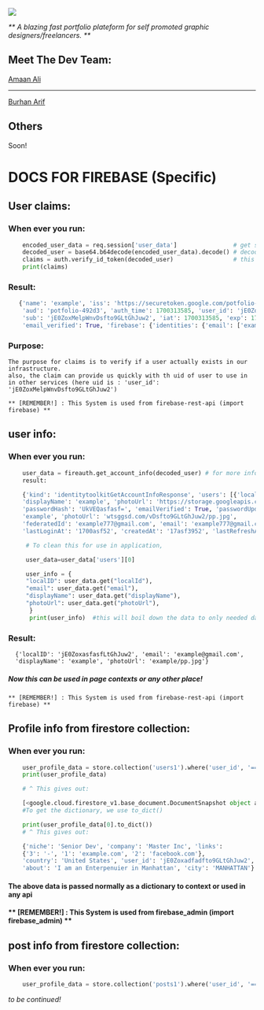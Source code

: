 ![](https://firebasestorage.googleapis.com/v0/b/potfolio-492d3.appspot.com/o/static%2Fmain1-dark.png)

_** A blazing fast portfolio plateform for self promoted graphic designers/freelancers. **_

## **Meet The Dev Team:**

[Amaan Ali](https://github.com/DeveloperAmanAli)
****
[Burhan Arif](https://github.com/BurhanArif4211)

## **Others**
Soon!

# DOCS FOR FIREBASE (Specific)                                            


## User claims:
   
### When ever you run:
```py
    encoded_user_data = req.session['user_data']                # get stored auth token in session
    decoded_user = base64.b64decode(encoded_user_data).decode() # decode the token because its encoded in base64 check signUpEmail() for more info
    claims = auth.verify_id_token(decoded_user)                 # this will return above example data from user
    print(claims)
```
### Result:
```py
   {'name': 'example', 'iss': 'https://securetoken.google.com/potfolio-492d3',
    'aud': 'potfolio-492d3', 'auth_time': 1700313585, 'user_id': 'jE0ZoxMelpWnvDsfto9GLtGhJuw2',
    'sub': 'jE0ZoxMelpWnvDsfto9GLtGhJuw2', 'iat': 1700313585, 'exp': 1700317185, 'email': 'example777@gmail.com',
    'email_verified': True, 'firebase': {'identities': {'email': ['example777@gmail.com']}, 'sign_in_provider': 'password'}, 'uid': 'jE0ZoxMelpWnvDsfto9GLtGhJuw2'}
```
### Purpose:    
    The purpose for claims is to verify if a user actually exists in our infrastructure.
    also, the claim can provide us quickly with th uid of user to use in in other services (here uid is : 'user_id': 'jE0ZoxMelpWnvDsfto9GLtGhJuw2')

    ** [REMEMBER!] : This System is used from firebase-rest-api (import firebase) ** 


## user info:

### When ever you run:
```py
    user_data = fireauth.get_account_info(decoded_user) # for more info about "decoded_user", read above claims
    result:

    {'kind': 'identitytoolkitGetAccountInfoResponse', 'users': [{'localId': 'jE0ZoxMelpWnvDsfto9GLtGhJuw2', 'email': 'example777@gmail.com',
    'displayName': 'example', 'photoUrl': 'https://storage.googleapis.com/potfolio-492d3.appspot.com/userData/jE0ZoxMelpWnvDsfto9GLtGhJuw2/pp.jpg',
    'passwordHash': 'UkVEQasfasf=', 'emailVerified': True, 'passwordUpdatedAt': 17001323952, 'providerUserInfo': [{'providerId': 'password', 'displayName':
    'example', 'photoUrl': 'wtsggsd.com/vDsfto9GLtGhJuw2/pp.jpg',
    'federatedId': 'example777@gmail.com', 'email': 'example777@gmail.com', 'rawId': 'example777@gmail.com'}], 'validSince': '1700afs',
    'lastLoginAt': '1700asf52', 'createdAt': '17asf3952', 'lastRefreshAt': '2023-1asdfasf:1asdf52Z'}]}

     # To clean this for use in application,

     user_data=user_data['users'][0]

     user_info = {
     "localID": user_data.get("localId"),
     "email": user_data.get("email"),
     "displayName": user_data.get("displayName"),
     "photoUrl": user_data.get("photoUrl"),
      }
      print(user_info)  #this will boil down the data to only needed data
```
### Result:
      {'localID': 'jE0ZoxasfasfLtGhJuw2', 'email': 'example@gmail.com',
      'displayName': 'example', 'photoUrl': 'example/pp.jpg'}

##### Now this can be used in page contexts or any other place!

    ** [REMEMBER!] : This System is used from firebase-rest-api (import firebase) **


## Profile info from firestore collection:

### When ever you run:

```py
    user_profile_data = store.collection('users1').where('user_id', '==', claims['user_id']).get()
    print(user_profile_data)

    # ^ This gives out:

    [<google.cloud.firestore_v1.base_document.DocumentSnapshot object at 0x0000026A567D7B50>]
    #To get the dictionary, we use to_dict()

    print(user_profile_data[0].to_dict())
    # ^ This gives out:

    {'niche': 'Senior Dev', 'company': 'Master Inc', 'links':
    {'3': '-', '1': 'example.com', '2': 'facebook.com'},
    'country': 'United States', 'user_id': 'jE0Zoxadfadfto9GLtGhJuw2',
    'about': 'I am an Enterpenuier in Manhattan', 'city': 'MANHATTAN'}
```
#### The above data is passed normally as a dictionary to context or used in any api

#### ** [REMEMBER!] : This System is used from firebase_admin (import firebase_admin) **


## post info from firestore collection:

###   When ever you run:
```py
    user_profile_data = store.collection('posts1').where('user_id', '==', claims['user_id']).get()
```
_*to be continued!*_






